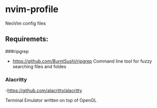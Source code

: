 # nvim-profile
NeoVim config files

## Requiremets:

###ripgrep
- https://github.com/BurntSushi/ripgrep
Command line tool for fuzzy searching files and foldes

### Alacritty
-https://github.com/alacritty/alacritty

Terminal Emulator written on top of OpenGL
